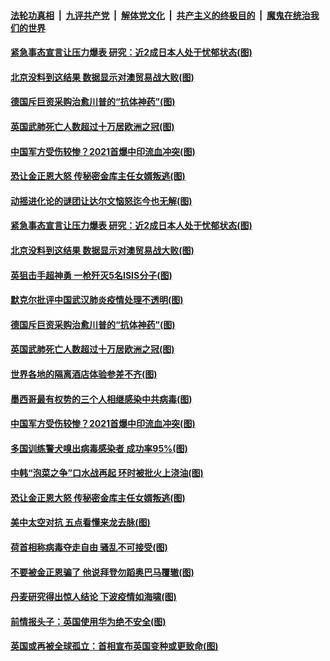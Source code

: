 

####  [法轮功真相](../../../../basic/blob/master/README.md?t=01280131) &nbsp;|&nbsp; [九评共产党](../../../../9ping.md/blob/master/README.md?t=01280131) &nbsp;|&nbsp; [解体党文化](../../../../jtdwh.md/blob/master/README.md?t=01280131)  &nbsp;|&nbsp; [共产主义的终极目的](../../../../gczydzjmd.md/blob/master/README.md?t=01280131) &nbsp;|&nbsp; [魔鬼在统治我们的世界](../../../../mgztzwmdsj.md/blob/master/README.md?t=01280131) 

#### [紧急事态宣言让压力爆表 研究：近2成日本人处于忧郁状态(图)](../pages/p9/960496.md?t=01280131) 

#### [北京没料到这结果 数据显示对澳贸易战大败(图)](../pages/p9/960403.md?t=01280131) 

#### [德国斥巨资采购治愈川普的“抗体神药”(图)](../pages/p9/960451.md?t=01280131) 

#### [英国武肺死亡人数超过十万居欧洲之冠(图)](../pages/p9/960440.md?t=01280131) 

#### [中国军方受伤较惨？2021首爆中印流血冲突(图)](../pages/p9/960297.md?t=01280131) 

#### [恐让金正恩大怒 传秘密金库主任女婿叛逃(图)](../pages/p9/960289.md?t=01280131) 

#### [动摇进化论的谜团让达尔文恼怒迄今也无解(图)](../pages/p9/960536.md?t=01280131) 

#### [紧急事态宣言让压力爆表 研究：近2成日本人处于忧郁状态(图)](../pages/p9/960496.md?t=01280131) 

#### [北京没料到这结果 数据显示对澳贸易战大败(图)](../pages/p9/960403.md?t=01280131) 

#### [英狙击手超神勇 一枪歼灭5名ISIS分子(图)](../pages/p9/960404.md?t=01280131) 

#### [默克尔批评中国武汉肺炎疫情处理不透明(图)](../pages/p9/960454.md?t=01280131) 

#### [德国斥巨资采购治愈川普的“抗体神药”(图)](../pages/p9/960451.md?t=01280131) 

#### [英国武肺死亡人数超过十万居欧洲之冠(图)](../pages/p9/960440.md?t=01280131) 

#### [世界各地的隔离酒店体验参差不齐(图)](../pages/p9/960428.md?t=01280131) 

#### [墨西哥最有权势的三个人相继感染中共病毒(图)](../pages/p9/960423.md?t=01280131) 

#### [中国军方受伤较惨？2021首爆中印流血冲突(图)](../pages/p9/960297.md?t=01280131) 

#### [多国训练警犬嗅出病毒感染者 成功率95%(图)](../pages/p9/960358.md?t=01280131) 

#### [中韩“泡菜之争”口水战再起 环时被批火上浇油(图)](../pages/p9/960354.md?t=01280131) 

#### [恐让金正恩大怒 传秘密金库主任女婿叛逃(图)](../pages/p9/960289.md?t=01280131) 

#### [美中太空对抗 五点看懂来龙去脉(图)](../pages/p9/960340.md?t=01280131) 

#### [荷首相称病毒夺走自由 骚乱不可接受(图)](../pages/p9/960339.md?t=01280131) 

#### [不要被金正恩骗了 他说拜登勿蹈奥巴马覆辙(图)](../pages/p9/960184.md?t=01280131) 


#### [丹麦研究得出惊人结论 下波疫情如海啸(图)](../pages/p9/960239.md?t=01280131) 

#### [前情报头子：英国使用华为绝不安全(图)](../pages/p9/960205.md?t=01280131) 

#### [英国或再被全球孤立：首相宣布英国变种或更致命(图)](../pages/p9/960199.md?t=01280131) 

